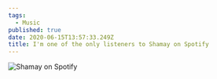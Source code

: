 ```yaml
---
tags:
  - Music
published: true
date: 2020-06-15T13:57:33.249Z
title: I'm one of the only listeners to Shamay on Spotify
---
```

![Shamay on Spotify](/assets/screenshot_20200612-175141.png)
